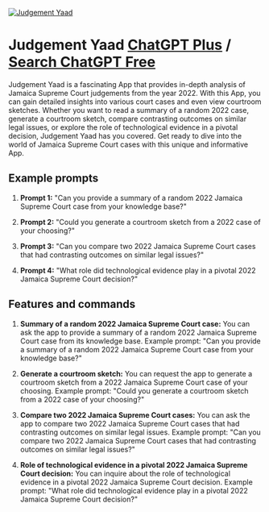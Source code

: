 
[![Judgement Yaad](https://files.oaiusercontent.com/file-MlPHvAVFGbdXPkVyG6ALDwCs?se=2123-10-17T23%3A10%3A52Z&sp=r&sv=2021-08-06&sr=b&rscc=max-age%3D31536000%2C%20immutable&rscd=attachment%3B%20filename%3Da6a4a444-38f5-4858-9249-802df27e27ac.png&sig=F/VwVPGql3nQOK1Mnd2SjFDBSy9TLVpiZFejLl8yiTc%3D)](https://chat.openai.com/g/g-nUBDkAWH3-judgement-yaad)

# Judgement Yaad [ChatGPT Plus](https://chat.openai.com/g/g-nUBDkAWH3-judgement-yaad) / [Search ChatGPT Free](https://gptcall.net/index.html#/?search=Judgement%20Yaad)

Judgement Yaad is a fascinating App that provides in-depth analysis of Jamaica Supreme Court judgements from the year 2022. With this App, you can gain detailed insights into various court cases and even view courtroom sketches. Whether you want to read a summary of a random 2022 case, generate a courtroom sketch, compare contrasting outcomes on similar legal issues, or explore the role of technological evidence in a pivotal decision, Judgement Yaad has you covered. Get ready to dive into the world of Jamaica Supreme Court cases with this unique and informative App.

## Example prompts

1. **Prompt 1:** "Can you provide a summary of a random 2022 Jamaica Supreme Court case from your knowledge base?"

2. **Prompt 2:** "Could you generate a courtroom sketch from a 2022 case of your choosing?"

3. **Prompt 3:** "Can you compare two 2022 Jamaica Supreme Court cases that had contrasting outcomes on similar legal issues?"

4. **Prompt 4:** "What role did technological evidence play in a pivotal 2022 Jamaica Supreme Court decision?"

## Features and commands

1. **Summary of a random 2022 Jamaica Supreme Court case:** You can ask the app to provide a summary of a random 2022 Jamaica Supreme Court case from its knowledge base. Example prompt: "Can you provide a summary of a random 2022 Jamaica Supreme Court case from your knowledge base?"

2. **Generate a courtroom sketch:** You can request the app to generate a courtroom sketch from a 2022 Jamaica Supreme Court case of your choosing. Example prompt: "Could you generate a courtroom sketch from a 2022 case of your choosing?"

3. **Compare two 2022 Jamaica Supreme Court cases:** You can ask the app to compare two 2022 Jamaica Supreme Court cases that had contrasting outcomes on similar legal issues. Example prompt: "Can you compare two 2022 Jamaica Supreme Court cases that had contrasting outcomes on similar legal issues?"

4. **Role of technological evidence in a pivotal 2022 Jamaica Supreme Court decision:** You can inquire about the role of technological evidence in a pivotal 2022 Jamaica Supreme Court decision. Example prompt: "What role did technological evidence play in a pivotal 2022 Jamaica Supreme Court decision?"


